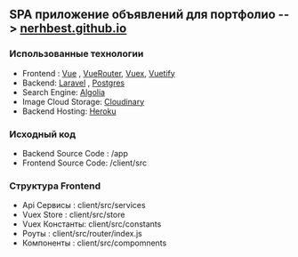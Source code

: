 ## SPA приложение объявлений для портфолио --> [nerhbest.github.io](https://nerhbest.github.io/)

### Использованные технологии
* Frontend : [Vue](https://vuejs.org/) , [VueRouter](https://router.vuejs.org/), [Vuex](https://vuex.vuejs.org/), [Vuetify](https://vuetifyjs.com/en/)
* Backend: [Laravel](https://laravel.com/) , [Postgres](https://www.postgresql.org/)
* Search Engine: [Algolia](https://www.algolia.com/)
* Image Cloud Storage: [Cloudinary](https://cloudinary.com/)
* Backend Hosting: [Heroku](https://www.heroku.com/)

### Исходный код

* Backend Source Code : /app
* Frontend Source Code: /client/src

### Структура Frontend
  * Api Сервисы : client/src/services
  * Vuex Store  : client/src/store
  * Vuex Константы: client/src/constants
  * Роуты       : client/src/router/index.js
  * Компоненты  : client/src/compomnents